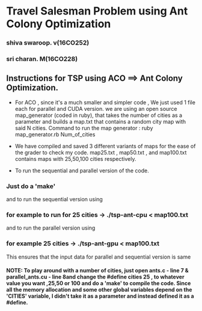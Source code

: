 
# Travel Salesman Problem using Ant Colony Optimization
### shiva swaroop. v(16CO252)
### sri charan. M(16CO228)


## Instructions for TSP using ACO ==> Ant Colony Optimization.

* For ACO , since it's a much smaller and simpler code , We just used 1 file each for parallel and CUDA version. we are using an    open source map_generator (coded in ruby), that takes the number of cities as a parameter and builds a map.txt that contains a random city map with said N cities. 
Command to run the map generator : ruby map_generator.rb Num_of_cities
* We have compiled and saved 3 different variants of maps for the ease of the grader to check my code. map25.txt , map50.txt , and map100.txt contains maps with 25,50,100 cities respectively.

* To run the sequential and parallel version of the code. 
 ### Just do a 'make'
  and to run the sequential version using 
 ### for example to run for 25 cities -> ./tsp-ant-cpu < map100.txt
  and to run the parallel version using
 ### for example 25 cities -> ./tsp-ant-gpu < map100.txt
  This ensures that the input data for parallel and sequential version is same

#### NOTE: To play around with a number of cities, just open ants.c - line 7 & parallel_ants.cu - line 8and change the #define cities 25 , to whatever value you want ,25,50 or 100 and do a 'make' to compile the code. Since all the memory allocation and some other global variables depend on the 'CITIES' variable, I didn't take it as a parameter and instead defined it as a #define.



